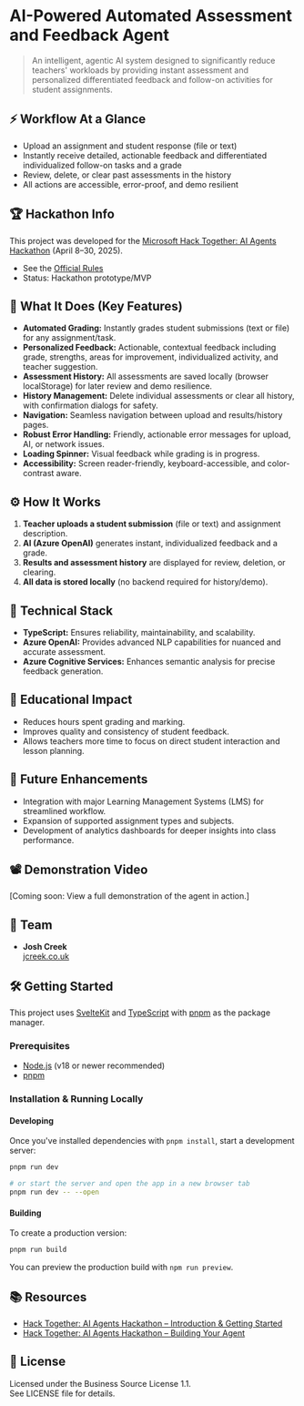 # AI-Powered Automated Assessment and Feedback Agent

> An intelligent, agentic AI system designed to significantly reduce teachers' workloads by providing instant assessment and personalized differentiated feedback and follow-on activities for student assignments.


## ⚡ Workflow At a Glance
- Upload an assignment and student response (file or text)
- Instantly receive detailed, actionable feedback and differentiated individualized follow-on tasks and a grade
- Review, delete, or clear past assessments in the history
- All actions are accessible, error-proof, and demo resilient

## 🏆 Hackathon Info

This project was developed for the [Microsoft Hack Together: AI Agents Hackathon](https://microsoft.github.io/AI_Agents_Hackathon/) (April 8–30, 2025).

- See the [Official Rules](https://microsoft.github.io/AI_Agents_Hackathon/rules/)
- Status: Hackathon prototype/MVP


## 🎯 What It Does (Key Features)
- **Automated Grading:** Instantly grades student submissions (text or file) for any assignment/task.
- **Personalized Feedback:** Actionable, contextual feedback including grade, strengths, areas for improvement, individualized activity, and teacher suggestion.
- **Assessment History:** All assessments are saved locally (browser localStorage) for later review and demo resilience.
- **History Management:** Delete individual assessments or clear all history, with confirmation dialogs for safety.
- **Navigation:** Seamless navigation between upload and results/history pages.
- **Robust Error Handling:** Friendly, actionable error messages for upload, AI, or network issues.
- **Loading Spinner:** Visual feedback while grading is in progress.
- **Accessibility:** Screen reader-friendly, keyboard-accessible, and color-contrast aware.

## ⚙️ How It Works

1. **Teacher uploads a student submission** (file or text) and assignment description.
2. **AI (Azure OpenAI)** generates instant, individualized feedback and a grade.
3. **Results and assessment history** are displayed for review, deletion, or clearing.
4. **All data is stored locally** (no backend required for history/demo).

## 🚀 Technical Stack

- **TypeScript:** Ensures reliability, maintainability, and scalability.
- **Azure OpenAI:** Provides advanced NLP capabilities for nuanced and accurate assessment.
- **Azure Cognitive Services:** Enhances semantic analysis for precise feedback generation.


## 📖 Educational Impact

- Reduces hours spent grading and marking.
- Improves quality and consistency of student feedback.
- Allows teachers more time to focus on direct student interaction and lesson planning.


## 🔮 Future Enhancements

- Integration with major Learning Management Systems (LMS) for streamlined workflow.
- Expansion of supported assignment types and subjects.
- Development of analytics dashboards for deeper insights into class performance.


## 📽️ Demonstration Video

[Coming soon: View a full demonstration of the agent in action.]


## 👥 Team
- **Josh Creek**  
  [jcreek.co.uk](https://jcreek.co.uk)


## 🛠️ Getting Started

This project uses [SvelteKit](https://kit.svelte.dev/) and [TypeScript](https://www.typescriptlang.org/) with [pnpm](https://pnpm.io/) as the package manager.

### Prerequisites
- [Node.js](https://nodejs.org/) (v18 or newer recommended)
- [pnpm](https://pnpm.io/installation)

### Installation & Running Locally

#### Developing

Once you've installed dependencies with `pnpm install`, start a development server:

```bash
pnpm run dev

# or start the server and open the app in a new browser tab
pnpm run dev -- --open
```

#### Building

To create a production version:

```bash
pnpm run build
```

You can preview the production build with `npm run preview`.


## 📚 Resources
- [Hack Together: AI Agents Hackathon – Introduction & Getting Started](https://www.youtube.com/watch?v=RNphlRKvmJQ)
- [Hack Together: AI Agents Hackathon – Building Your Agent](https://www.youtube.com/watch?v=Aq30zfbWNSQ)


## 📌 License
Licensed under the Business Source License 1.1.  
See LICENSE file for details.

